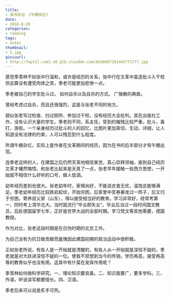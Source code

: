 ```yaml
---
title:
- 读书杂记 《牛棚杂忆》
date:
- 2016-8-29
categories:
- reading
tags:
- notes
thumbnail:
- 5.jpg
qiniuurl:
- http://7xpt1l.com1.z0.glb.clouddn.com/6630807181445771777.jpg
---
```


感觉季羡林不如张中行温和，或许是经历的关系，张中行在文革中虽造批斗入干校但总算没有遭受肉体之苦，季老可能更加悲惨一点。
<!--more-->

季老被自己的学生批斗过。
如何自杀以及自杀的方式。
广陵散的典故。

曾经考虑过自杀，而且还很强烈，这是与张老不同的地方。

貌似张老写过检查、扫过厕所、参加过干校，没有经历大会批判。其在出版社工作，没有认识大量的学生。季老则不同，系主任，受到的摧残比较严重，批斗，毒打，游街。一个亲身经历过批斗的人的回忆，比图片更加真切、生动、详细，让人知道没有法律的约束，人可以残忍到什么程度。

所谓牛棚杂忆，实际上是作者在文革期间的经历，因为在书的后半部分才有牛棚出现。

连季老这样的人，在建国之后仍然天真地相信某党，真心崇拜领袖，直到自己经历文革才幡然悔悟。和张老比起来是天真了一点，张老早年接触一些西方思想，一开始就不相信什么好听的口号，做人低调。

幼年经历差别也很大。张老幼年时，家境尚好，不能说衣食无忧，温饱总能够满足。季老幼年经历比较跌宕起伏，开始穷困，后家里中奖券暴发过一阵子，后又归于穷困。寄养叔父家（山东），得以接受相当好的教育。学习非常好，经常考第一，同时考上清华北大。当时就流行“毕业即失业”。毕业后当过一段时间国文教员，后赴德国留学七年，正好是世界大战的全部时期。学习梵文等其他需要，德国教授。

作为对比，张老这段时期是在日伪时期的北京工作。

为自己没有为抗日做贡献而羞愧因此建国初期的政治运动中很积极。

正如张老所说，有些人是一开始就是清醒的，有些人从一开始就是深信不疑的，季老就是对大跃进深信不疑的一位。使我不禁想到当今的传销，学历再高，接受再高等的教育似乎也没有用。这其中有什莫在发挥作用呢？

季羡林如何做科学研究。一、理论知识要具备。二、知识面要广，要多学科。三、外语，听说读写都要擅长。四、汉语。

季老后来可以说是炙手可热。